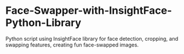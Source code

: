 # Face-Swapper-with-InsightFace-Python-Library
Python script using InsightFace library for face detection, cropping, and swapping features, creating fun face-swapped images.
